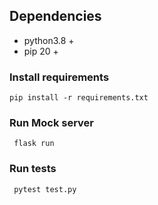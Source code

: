 ## Dependencies

* python3.8 +
* pip 20 +


### Install requirements

```pip install -r requirements.txt```

### Run Mock server
``` flask run```


### Run tests
``` pytest test.py```


